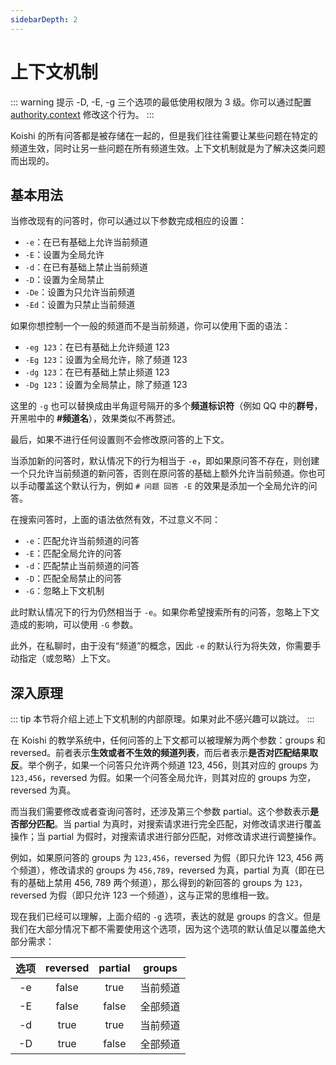 ```yaml
---
sidebarDepth: 2
---
```


# 上下文机制

::: warning 提示
-D, -E, -g 三个选项的最低使用权限为 3 级。你可以通过配置 [authority.context](./config.md#authority) 修改这个行为。
:::

Koishi 的所有问答都是被存储在一起的，但是我们往往需要让某些问题在特定的频道生效，同时让另一些问题在所有频道生效。上下文机制就是为了解决这类问题而出现的。

## 基本用法

当修改现有的问答时，你可以通过以下参数完成相应的设置：

- `-e`：在已有基础上允许当前频道
- `-E`：设置为全局允许
- `-d`：在已有基础上禁止当前频道
- `-D`：设置为全局禁止
- `-De`：设置为只允许当前频道
- `-Ed`：设置为只禁止当前频道

如果你想控制一个一般的频道而不是当前频道，你可以使用下面的语法：

- `-eg 123`：在已有基础上允许频道 123
- `-Eg 123`：设置为全局允许，除了频道 123
- `-dg 123`：在已有基础上禁止频道 123
- `-Dg 123`：设置为全局禁止，除了频道 123

这里的 `-g` 也可以替换成由半角逗号隔开的多个**频道标识符**（例如 QQ 中的**群号**，开黑啦中的 **#频道名**），效果类似不再赘述。

最后，如果不进行任何设置则不会修改原问答的上下文。

当添加新的问答时，默认情况下的行为相当于 `-e`，即如果原问答不存在，则创建一个只允许当前频道的新问答，否则在原问答的基础上额外允许当前频道。你也可以手动覆盖这个默认行为，例如 `# 问题 回答 -E` 的效果是添加一个全局允许的问答。

在搜索问答时，上面的语法依然有效，不过意义不同：

- `-e`：匹配允许当前频道的问答
- `-E`：匹配全局允许的问答
- `-d`：匹配禁止当前频道的问答
- `-D`：匹配全局禁止的问答
- `-G`：忽略上下文机制

此时默认情况下的行为仍然相当于 `-e`。如果你希望搜索所有的问答，忽略上下文造成的影响，可以使用 `-G` 参数。

此外，在私聊时，由于没有“频道”的概念，因此 `-e` 的默认行为将失效，你需要手动指定（或忽略）上下文。

## 深入原理

::: tip
本节将介绍上述上下文机制的内部原理。如果对此不感兴趣可以跳过。
:::

在 Koishi 的教学系统中，任何问答的上下文都可以被理解为两个参数：groups 和 reversed。前者表示**生效或者不生效的频道列表**，而后者表示**是否对匹配结果取反**。举个例子，如果一个问答只允许两个频道 123, 456，则其对应的 groups 为 `123,456`，reversed 为假。如果一个问答全局允许，则其对应的 groups 为空，reversed 为真。

而当我们需要修改或者查询问答时，还涉及第三个参数 partial。这个参数表示**是否部分匹配**。当 partial 为真时，对搜索请求进行完全匹配，对修改请求进行覆盖操作；当 partial 为假时，对搜索请求进行部分匹配，对修改请求进行调整操作。

例如，如果原问答的 groups 为 `123,456`，reversed 为假（即只允许 123, 456 两个频道），修改请求的 groups 为 `456,789`，reversed 为真，partial 为真（即在已有的基础上禁用 456, 789 两个频道），那么得到的新回答的 groups 为 `123`，reversed 为假（即只允许 123 一个频道），这与正常的思维相一致。

现在我们已经可以理解，上面介绍的 `-g` 选项，表达的就是 groups 的含义。但是我们在大部分情况下都不需要使用这个选项，因为这个选项的默认值足以覆盖绝大部分需求：

| 选项 | reversed | partial | groups |
| :--: | :--: | :--: | :--: |
| -e | false | true | 当前频道 |
| -E | false | false | 全部频道 |
| -d | true | true | 当前频道 |
| -D | true | false | 全部频道 |
